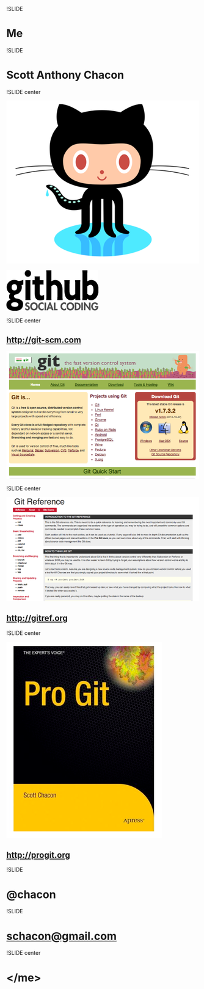 !SLIDE

# Me #

!SLIDE

# Scott Anthony Chacon #

!SLIDE center

![Octocat](octocat.png)

![GitHub](github.png)

!SLIDE center

## http://git-scm.com ##

![git-scm.com](gitscm.png)

!SLIDE center

![GitRef](gitref.png)

## http://gitref.org ##

!SLIDE center

![Pro Git](progit.png)

## http://progit.org ##

!SLIDE

# @chacon #

!SLIDE 

# schacon@gmail.com #

!SLIDE center

# &lt;/me&gt; #


